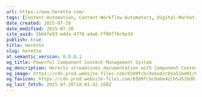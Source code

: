 ```yaml
---
url: https://www.heretto.com/
tags: [Content-Automation, Content-Workflow-Automators, Digital-Marketing-Tools, Check-It-Out, Content-Management-Systems, Content-Marketing]
date_created: 2025-07-28
date_modified: 2025-07-28
site_uuid: 2bb4fe93-edda-4778-a4a6-ff00f70c0e34
publish: true
title: Heretto
slug: heretto
at_semantic_version: 0.0.0.1
og_title: Powerful Component Content Management System
og_description: Heretto streamlines documentation with Component Content Management. Deliver consistent content, improve self-service, and boost customer satisfaction.
og_image: https://cdn.prod.website-files.com/6509fcbc0abe42cb5a51bd01/651fc7809de38d298eba86fe_Opengraph-1.webp
og_favicon: https://cdn.prod.website-files.com/6509fcbc0abe42cb5a51bd01/65243bac1eb2ef63cf7a2fda_Favicon%20dark.jpg
og_last_fetch: 2025-07-28T18:01:42.168Z
---
```

